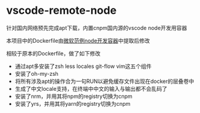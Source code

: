 # vscode-remote-node

针对国内网络预先完成apt下载，内置cnpm国内源的vscode node开发用容器

本项目中的Dockerfile由[微软范例node开发容器](https://github.com/Microsoft/vscode-remote-try-node)中提取后修改

相较于原本的Dockerfile，做了如下修改

- 通过apt多安装了zsh less locales git-flow vim这五个组件
- 安装了oh-my-zsh
- 将所有涉及apt的操作合为一句RUN以避免缓存文件出现在docker的层叠卷中
- 生成了中文locale支持，在终端中中文的输入与输出都不会乱码了
- 安装了nrm，并用其将npm的registry切换为cnpm
- 安装了yrs，并用其将yarn的registry切换为cnpm
